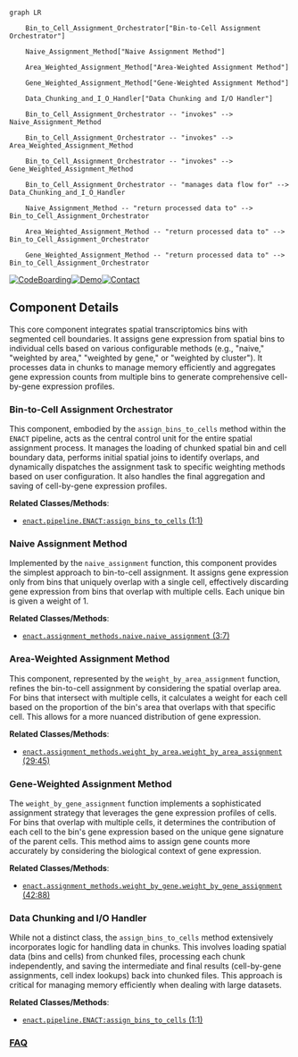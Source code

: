 ```mermaid

graph LR

    Bin_to_Cell_Assignment_Orchestrator["Bin-to-Cell Assignment Orchestrator"]

    Naive_Assignment_Method["Naive Assignment Method"]

    Area_Weighted_Assignment_Method["Area-Weighted Assignment Method"]

    Gene_Weighted_Assignment_Method["Gene-Weighted Assignment Method"]

    Data_Chunking_and_I_O_Handler["Data Chunking and I/O Handler"]

    Bin_to_Cell_Assignment_Orchestrator -- "invokes" --> Naive_Assignment_Method

    Bin_to_Cell_Assignment_Orchestrator -- "invokes" --> Area_Weighted_Assignment_Method

    Bin_to_Cell_Assignment_Orchestrator -- "invokes" --> Gene_Weighted_Assignment_Method

    Bin_to_Cell_Assignment_Orchestrator -- "manages data flow for" --> Data_Chunking_and_I_O_Handler

    Naive_Assignment_Method -- "return processed data to" --> Bin_to_Cell_Assignment_Orchestrator

    Area_Weighted_Assignment_Method -- "return processed data to" --> Bin_to_Cell_Assignment_Orchestrator

    Gene_Weighted_Assignment_Method -- "return processed data to" --> Bin_to_Cell_Assignment_Orchestrator

```

[![CodeBoarding](https://img.shields.io/badge/Generated%20by-CodeBoarding-9cf?style=flat-square)](https://github.com/CodeBoarding/GeneratedOnBoardings)[![Demo](https://img.shields.io/badge/Try%20our-Demo-blue?style=flat-square)](https://www.codeboarding.org/demo)[![Contact](https://img.shields.io/badge/Contact%20us%20-%20contact@codeboarding.org-lightgrey?style=flat-square)](mailto:contact@codeboarding.org)



## Component Details



This core component integrates spatial transcriptomics bins with segmented cell boundaries. It assigns gene expression from spatial bins to individual cells based on various configurable methods (e.g., "naive," "weighted by area," "weighted by gene," or "weighted by cluster"). It processes data in chunks to manage memory efficiently and aggregates gene expression counts from multiple bins to generate comprehensive cell-by-gene expression profiles.



### Bin-to-Cell Assignment Orchestrator

This component, embodied by the `assign_bins_to_cells` method within the `ENACT` pipeline, acts as the central control unit for the entire spatial assignment process. It manages the loading of chunked spatial bin and cell boundary data, performs initial spatial joins to identify overlaps, and dynamically dispatches the assignment task to specific weighting methods based on user configuration. It also handles the final aggregation and saving of cell-by-gene expression profiles.





**Related Classes/Methods**:



- <a href="https://github.com/Sanofi-Public/enact-pipeline/blob/master/src/enact/pipeline.py#L1-L1" target="_blank" rel="noopener noreferrer">`enact.pipeline.ENACT:assign_bins_to_cells` (1:1)</a>





### Naive Assignment Method

Implemented by the `naive_assignment` function, this component provides the simplest approach to bin-to-cell assignment. It assigns gene expression only from bins that uniquely overlap with a single cell, effectively discarding gene expression from bins that overlap with multiple cells. Each unique bin is given a weight of 1.





**Related Classes/Methods**:



- <a href="https://github.com/Sanofi-Public/enact-pipeline/blob/master/src/enact/assignment_methods/naive.py#L3-L7" target="_blank" rel="noopener noreferrer">`enact.assignment_methods.naive.naive_assignment` (3:7)</a>





### Area-Weighted Assignment Method

This component, represented by the `weight_by_area_assignment` function, refines the bin-to-cell assignment by considering the spatial overlap area. For bins that intersect with multiple cells, it calculates a weight for each cell based on the proportion of the bin's area that overlaps with that specific cell. This allows for a more nuanced distribution of gene expression.





**Related Classes/Methods**:



- <a href="https://github.com/Sanofi-Public/enact-pipeline/blob/master/src/enact/assignment_methods/weight_by_area.py#L29-L45" target="_blank" rel="noopener noreferrer">`enact.assignment_methods.weight_by_area.weight_by_area_assignment` (29:45)</a>





### Gene-Weighted Assignment Method

The `weight_by_gene_assignment` function implements a sophisticated assignment strategy that leverages the gene expression profiles of cells. For bins that overlap with multiple cells, it determines the contribution of each cell to the bin's gene expression based on the unique gene signature of the parent cells. This method aims to assign gene counts more accurately by considering the biological context of gene expression.





**Related Classes/Methods**:



- <a href="https://github.com/Sanofi-Public/enact-pipeline/blob/master/src/enact/assignment_methods/weight_by_gene.py#L42-L88" target="_blank" rel="noopener noreferrer">`enact.assignment_methods.weight_by_gene.weight_by_gene_assignment` (42:88)</a>





### Data Chunking and I/O Handler

While not a distinct class, the `assign_bins_to_cells` method extensively incorporates logic for handling data in chunks. This involves loading spatial data (bins and cells) from chunked files, processing each chunk independently, and saving the intermediate and final results (cell-by-gene assignments, cell index lookups) back into chunked files. This approach is critical for managing memory efficiently when dealing with large datasets.





**Related Classes/Methods**:



- <a href="https://github.com/Sanofi-Public/enact-pipeline/blob/master/src/enact/pipeline.py#L1-L1" target="_blank" rel="noopener noreferrer">`enact.pipeline.ENACT:assign_bins_to_cells` (1:1)</a>









### [FAQ](https://github.com/CodeBoarding/GeneratedOnBoardings/tree/main?tab=readme-ov-file#faq)